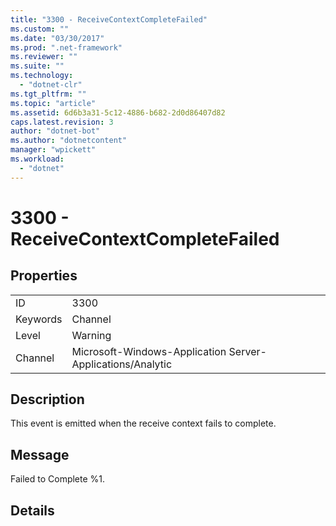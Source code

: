 ```yaml
---
title: "3300 - ReceiveContextCompleteFailed"
ms.custom: ""
ms.date: "03/30/2017"
ms.prod: ".net-framework"
ms.reviewer: ""
ms.suite: ""
ms.technology: 
  - "dotnet-clr"
ms.tgt_pltfrm: ""
ms.topic: "article"
ms.assetid: 6d6b3a31-5c12-4886-b682-2d0d86407d82
caps.latest.revision: 3
author: "dotnet-bot"
ms.author: "dotnetcontent"
manager: "wpickett"
ms.workload: 
  - "dotnet"
---
```

# 3300 - ReceiveContextCompleteFailed
## Properties  
  
|||  
|-|-|  
|ID|3300|  
|Keywords|Channel|  
|Level|Warning|  
|Channel|Microsoft-Windows-Application Server-Applications/Analytic|  
  
## Description  
 This event is emitted when the receive context fails to complete.  
  
## Message  
 Failed to Complete %1.  
  
## Details
